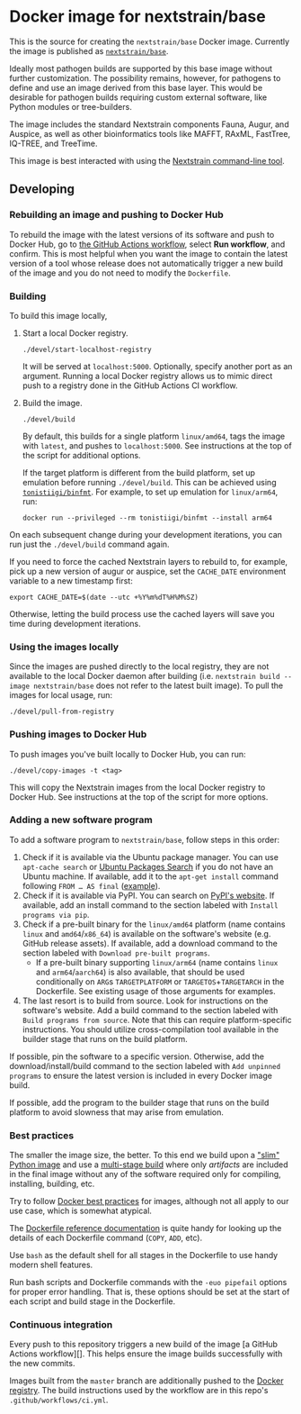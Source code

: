 # Docker image for nextstrain/base

This is the source for creating the `nextstrain/base` Docker image.  Currently
the image is published as [`nextstrain/base`][].

Ideally most pathogen builds are supported by this base image without further
customization.  The possibility remains, however, for pathogens to define and
use an image derived from this base layer.  This would be desirable for
pathogen builds requiring custom external software, like Python modules or
tree-builders.

The image includes the standard Nextstrain components Fauna, Augur, and Auspice,
as well as other bioinformatics tools like MAFFT, RAxML, FastTree, IQ-TREE, and
TreeTime.

This image is best interacted with using the [Nextstrain command-line
tool][nextstrain-cli].

[nextstrain-cli]: https://github.com/nextstrain/cli


## Developing

### Rebuilding an image and pushing to Docker Hub

To rebuild the image with the latest versions of its software and push to Docker Hub, go to [the GitHub Actions workflow](https://github.com/nextstrain/docker-base/actions/workflows/ci.yml), select **Run workflow**, and confirm.
This is most helpful when you want the image to contain the latest version of a tool whose release does not automatically trigger a new build of the image and you do not need to modify the `Dockerfile`.

### Building

To build this image locally,

1. Start a local Docker registry.

    ```
    ./devel/start-localhost-registry
    ```

    It will be served at `localhost:5000`. Optionally, specify another port as
    an argument. Running a local Docker registry allows us to mimic direct push
    to a registry done in the GitHub Actions CI workflow.

2. Build the image.

    ```
    ./devel/build
    ```

    By default, this builds for a single platform `linux/amd64`, tags the image with `latest`, and pushes to
    `localhost:5000`. See instructions at the top of the script for additional
    options.

    If the target platform is different from the build platform, set up emulation before running `./devel/build`. This can be achieved using [`tonistiigi/binfmt`](https://github.com/tonistiigi/binfmt). For example, to set up emulation for `linux/arm64`, run:

    ```
    docker run --privileged --rm tonistiigi/binfmt --install arm64
    ```

On each subsequent change during your development iterations, you can run just
the `./devel/build` command again.

If you need to force the cached Nextstrain layers to rebuild to, for example,
pick up a new version of augur or auspice, set the `CACHE_DATE` environment
variable to a new timestamp first:

    export CACHE_DATE=$(date --utc +%Y%m%dT%H%M%SZ)

Otherwise, letting the build process use the cached layers will save you time
during development iterations.

### Using the images locally

Since the images are pushed directly to the local registry, they are not
available to the local Docker daemon after building (i.e.
`nextstrain build --image nextstrain/base` does not refer to the latest built
image). To pull the images for local usage, run:

    ./devel/pull-from-registry

### Pushing images to Docker Hub

To push images you've built locally to Docker Hub, you can run:

    ./devel/copy-images -t <tag>

This will copy the Nextstrain images from the local Docker registry to Docker
Hub. See instructions at the top of the script for more options.

### Adding a new software program

To add a software program to `nextstrain/base`, follow steps in this order:

1. Check if it is available via the Ubuntu package manager. You can use
   `apt-cache search` or [Ubuntu Packages Search](https://packages.ubuntu.com/)
   if you do not have an Ubuntu machine. If available, add it to the `apt-get
   install` command following `FROM … AS final`
   ([example](https://github.com/nextstrain/docker-base/commit/8f5e059ce897a85194f35517e56b31424e89472e)).
2. Check if it is available via PyPI. You can search on [PyPI's
   website](https://pypi.org/search/). If available, add an install command to
   the section labeled with `Install programs via pip`.
3. Check if a pre-built binary for the `linux/amd64` platform (name contains
   `linux` and `amd64`/`x86_64`) is available on the software's website (e.g.
   GitHub release assets). If available, add a download command to the section
   labeled with `Download pre-built programs`.
    - If a pre-built binary supporting `linux/arm64` (name contains `linux` and
      `arm64`/`aarch64`) is also available, that should be used conditionally on
      `ARG`s `TARGETPLATFORM` or `TARGETOS`+`TARGETARCH` in the Dockerfile. See
      existing usage of those arguments for examples.
4. The last resort is to build from source. Look for instructions on the
   software's website. Add a build command to the section labeled with `Build
   programs from source`. Note that this can require platform-specific
   instructions. You should utilize cross-compilation tool available in the
   builder stage that runs on the build platform.

If possible, pin the software to a specific version. Otherwise, add the
download/install/build command to the section labeled with `Add unpinned
programs` to ensure the latest version is included in every Docker image build.

If possible, add the program to the builder stage that runs on the build
platform to avoid slowness that may arise from emulation.

### Best practices

The smaller the image size, the better.  To this end we build upon a ["slim"
Python image][] and use a [multi-stage build][] where only _artifacts_ are
included in the final image without any of the software required only for
compiling, installing, building, etc.

Try to follow [Docker best practices][] for images, although not all apply to our
use case, which is somewhat atypical.

The [Dockerfile reference documentation][] is quite handy for looking up the
details of each Dockerfile command (`COPY`, `ADD`, etc).

Use `bash` as the default shell for all stages in the Dockerfile to use handy
modern shell features.

Run bash scripts and Dockerfile commands with the `-euo pipefail` options for
proper error handling. That is, these options should be set at the start of each
script and build stage in the Dockerfile.

### Continuous integration

Every push to this repository triggers a new build of the image [a GitHub Actions workflow][].  This helps ensure the image builds successfully with the new commits.

Images built from the `master` branch are additionally pushed to the [Docker
registry][`nextstrain/base`].  The build instructions used by the workflow are in
this repo's `.github/workflows/ci.yml`.


[`nextstrain/base`]: https://hub.docker.com/r/nextstrain/base/
["slim" Python image]: https://hub.docker.com/_/python
[multi-stage build]: https://docs.docker.com/develop/develop-images/multistage-build/
[Docker best practices]: https://docs.docker.com/develop/develop-images/dockerfile_best-practices/
[Dockerfile reference documentation]: https://docs.docker.com/engine/reference/builder/
[GitHub Actions]: https://github.com/nextstrain/docker-base/actions/workflows/ci.yml
